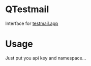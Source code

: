 # QTestmail

Interface for [testmail.app](testmail.app)


# Usage
Just put you api key and namespace...


